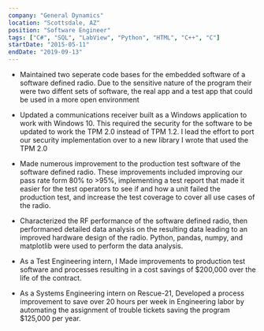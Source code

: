 ```yaml
---
company: "General Dynamics"
location: "Scottsdale, AZ"
position: "Software Engineer"
tags: ["C#", "SQL", "LabView", "Python", "HTML", "C++", "C"]
startDate: "2015-05-11"
endDate: "2019-09-13"
---
```


- Maintained two seperate code bases for the embedded software of a software defined radio. Due to the sensitive nature of the program their were two diffent sets of software, the real app and a test app that could be used in a more open environment</p>

* Updated a communications receiver built as a Windows application to work with Windows 10. This required the security for the software to be updated to work the TPM 2.0 instead of TPM 1.2. I lead the effort to port our security implementation over to a new library I wrote that used the TPM 2.0</p>

* Made numerous improvement to the production test software of the software defined radio. These improvements included improving our pass rate form 80% to >95%, implementing a test report that made it easier for the test operators to see if and how a unit failed the production test, and increase the test coverage to cover all use cases of the radio.</p>

* Characterized the RF performance of the software defined radio, then performaned detailed data analysis on the resulting data leading to an improved hardware design of the radio. Python, pandas, numpy, and matplotlib were used to perform the data analysis.</p>

* As a Test Engineering intern, I Made improvements to production test software and processes resulting in a cost savings of $200,000 over the life of the contract.</p>

* As a Systems Engineering intern on Rescue-21, Developed a process improvement to save over 20 hours per week in Engineering labor by automating the assignment of trouble tickets
saving the program $125,000 per year.</p>